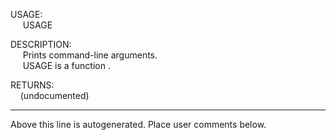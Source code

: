USAGE:  
&nbsp;&nbsp;&nbsp;&nbsp;&nbsp;USAGE&nbsp;&nbsp;  
  
DESCRIPTION:  
&nbsp;&nbsp;&nbsp;&nbsp;&nbsp;Prints&nbsp;command-line&nbsp;arguments.  
&nbsp;&nbsp;&nbsp;&nbsp;&nbsp;USAGE&nbsp;is&nbsp;a&nbsp;function&nbsp;.  
  
RETURNS:  
&nbsp;&nbsp;&nbsp;&nbsp;(undocumented)  
___
Above this line is autogenerated. Place user comments below.